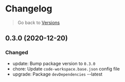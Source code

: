 # Changelog

> Go back to [Versions](../index.md#030-2021-01-01)

## 0.3.0 (2020-12-20)

### Changed

- update: Bump package version to `0.3.0`
- chore: Update `code-workspace.base.json` config file
- upgrade: Package `devDependencies` --latest
